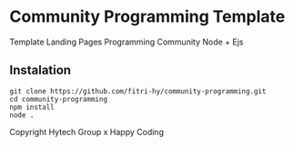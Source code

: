 # Community Programming Template

Template Landing Pages Programming Community Node + Ejs

## Instalation
```
git clone https://github.com/fitri-hy/community-programming.git
cd community-programming
npm install
node .
```

Copyright Hytech Group x Happy Coding
